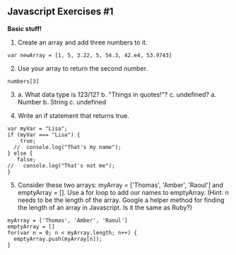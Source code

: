 ## Javascript Exercises #1
**Basic stuff!**

1. Create an array and add three numbers to it.
```
var newArray = [1, 5, 3.22, 5, 54.3, 42.e4, 53.9743]
```

2. Use your array to return the second number.
```
numbers[3]
```

3. a. What data type is 123/12? b. "Things in quotes!"? c. undefined?
a. Number b. String c. undefined

4. Write an if statement that returns true.
```
var myVar = "Lisa";
if (myVar === "Lisa") {
    true;
  //  console.log("That's my name");
} else {
   false;
//   console.log("That's not me");
}
```

5. Consider these two arrays: myArray = ['Thomas', 'Amber', 'Raoul'] and emptyArray = []. Use a for loop to add our names to emptyArray. (Hint: n needs to be the length of the array. Google a helper method for finding the length of an array in Javascript. Is it the same as Ruby?)
```
myArray = ['Thomas', 'Amber', 'Raoul']
emptyArray = []
for(var n = 0; n < myArray.length; n++) {
  emptyArray.push(myArray[n]);
}
```
